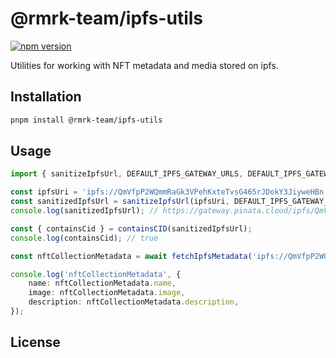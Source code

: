 # @rmrk-team/ipfs-utils

[![npm version](https://img.shields.io/npm/v/@rmrk-team/rmrk-hooks.svg?style=flat)](https://www.npmjs.com/package/@rmrk-team/ipfs-utils)

Utilities for working with NFT metadata and media stored on ipfs.

## Installation

```bash
pnpm install @rmrk-team/ipfs-utils
```

## Usage

```ts
import { sanitizeIpfsUrl, DEFAULT_IPFS_GATEWAY_URLS, DEFAULT_IPFS_GATEWAY_KEYS, containsCID } from '@rmrk-team/ipfs-utils';

const ipfsUri = 'ipfs://QmVfpP2WQmmRaGk3VPehKxteTvsG465rJDokY3JiyweHBn';
const sanitizedIpfsUrl = sanitizeIpfsUrl(ipfsUri, DEFAULT_IPFS_GATEWAY_URLS[DEFAULT_IPFS_GATEWAY_KEYS.pinata]);
console.log(sanitizedIpfsUrl); // https://gateway.pinata.cloud/ipfs/QmVfpP2WQmmRaGk3VPehKxteTvsG465rJDokY3JiyweHBn

const { containsCid } = containsCID(sanitizedIpfsUrl);
console.log(containsCid); // true
```

```ts
const nftCollectionMetadata = await fetchIpfsMetadata('ipfs://QmVfpP2WQmmRaGk3VPehKxteTvsG465rJDokY3JiyweHBn');

console.log('nftCollectionMetadata', {
    name: nftCollectionMetadata.name,
    image: nftCollectionMetadata.image,
    description: nftCollectionMetadata.description,
});
```


## License
